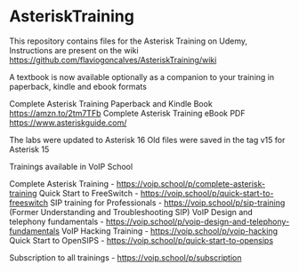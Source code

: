 # AsteriskTraining
This repository contains files for the Asterisk Training on Udemy, Instructions are present on the wiki https://github.com/flaviogoncalves/AsteriskTraining/wiki

A textbook is now available optionally as a companion to your training in paperback, kindle and ebook formats

Complete Asterisk Training Paperback and Kindle Book https://amzn.to/2tm7TFb
Complete Asterisk Training eBook PDF https://www.asteriskguide.com/

The labs were updated to Asterisk 16
Old files were saved in the tag v15 for Asterisk 15

Trainings available in VoIP School 

Complete Asterisk Training - https://voip.school/p/complete-asterisk-training
Quick Start to FreeSwitch  - https://voip.school/p/quick-start-to-freeswitch
SIP training for Professionals - https://voip.school/p/sip-training (Former Understanding and Troubleshooting SIP)
VoIP Design and telephony fundamentals - https://voip.school/p/voip-design-and-telephony-fundamentals
VoIP Hacking Training - https://voip.school/p/voip-hacking
Quick Start to OpenSIPS - https://voip.school/p/quick-start-to-opensips

Subscription to all trainings  - https://voip.school/p/subscription
